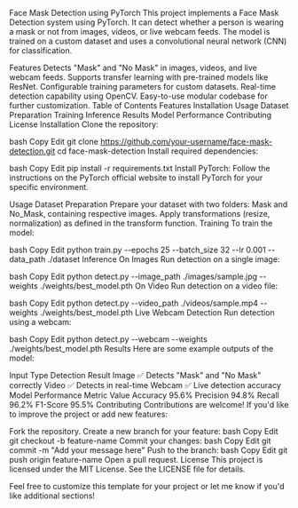 Face Mask Detection using PyTorch
This project implements a Face Mask Detection system using PyTorch. It can detect whether a person is wearing a mask or not from images, videos, or live webcam feeds. The model is trained on a custom dataset and uses a convolutional neural network (CNN) for classification.

Features
Detects "Mask" and "No Mask" in images, videos, and live webcam feeds.
Supports transfer learning with pre-trained models like ResNet.
Configurable training parameters for custom datasets.
Real-time detection capability using OpenCV.
Easy-to-use modular codebase for further customization.
Table of Contents
Features
Installation
Usage
Dataset Preparation
Training
Inference
Results
Model Performance
Contributing
License
Installation
Clone the repository:

bash
Copy
Edit
git clone https://github.com/your-username/face-mask-detection.git
cd face-mask-detection
Install required dependencies:

bash
Copy
Edit
pip install -r requirements.txt
Install PyTorch: Follow the instructions on the PyTorch official website to install PyTorch for your specific environment.

Usage
Dataset Preparation
Prepare your dataset with two folders: Mask and No_Mask, containing respective images.
Apply transformations (resize, normalization) as defined in the transform function.
Training
To train the model:

bash
Copy
Edit
python train.py --epochs 25 --batch_size 32 --lr 0.001 --data_path ./dataset
Inference
On Images
Run detection on a single image:

bash
Copy
Edit
python detect.py --image_path ./images/sample.jpg --weights ./weights/best_model.pth
On Video
Run detection on a video file:

bash
Copy
Edit
python detect.py --video_path ./videos/sample.mp4 --weights ./weights/best_model.pth
Live Webcam Detection
Run detection using a webcam:

bash
Copy
Edit
python detect.py --webcam --weights ./weights/best_model.pth
Results
Here are some example outputs of the model:

Input Type	Detection Result
Image	✅ Detects "Mask" and "No Mask" correctly
Video	✅ Detects in real-time
Webcam	✅ Live detection accuracy
Model Performance
Metric	Value
Accuracy	95.6%
Precision	94.8%
Recall	96.2%
F1-Score	95.5%
Contributing
Contributions are welcome! If you'd like to improve the project or add new features:

Fork the repository.
Create a new branch for your feature:
bash
Copy
Edit
git checkout -b feature-name
Commit your changes:
bash
Copy
Edit
git commit -m "Add your message here"
Push to the branch:
bash
Copy
Edit
git push origin feature-name
Open a pull request.
License
This project is licensed under the MIT License. See the LICENSE file for details.

Feel free to customize this template for your project or let me know if you'd like additional sections!